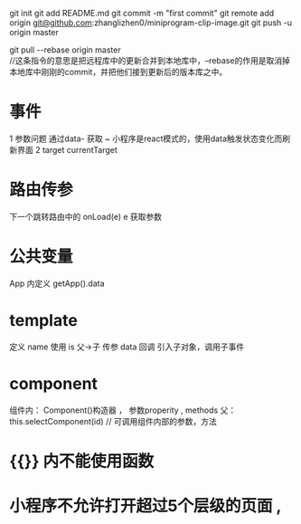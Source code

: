 git init
git add README.md
git commit -m "first commit"
git remote add origin git@github.com:zhanglizhen0/miniprogram-clip-image.git
git push -u origin master

git pull --rebase origin master   
//这条指令的意思是把远程库中的更新合并到本地库中，–rebase的作用是取消掉本地库中刚刚的commit，并把他们接到更新后的版本库之中。

# 事件
  1 参数问题   通过data-  获取
    ~ 小程序是react模式的，使用data触发状态变化而刷新界面
  2 target  currentTarget

# 路由传参
  下一个跳转路由中的 onLoad(e)  e 获取参数

# 公共变量
  App 内定义 
  getApp().data  
  
# template 
  定义 name
  使用 is
  父->子 传参  data
  回调 
    引入子对象，调用子事件
# component 
  组件内： Component()构造器 ， 参数properity , methods
  父： this.selectComponent(id)  // 可调用组件内部的参数，方法
  

# {{}}  内不能使用函数

# 小程序不允许打开超过5个层级的页面 ,   
